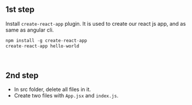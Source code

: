 ## 1st step
Install ```create-react-app``` plugin. It is used to create our react js app, and as same as angular cli.

```js
npm install -g create-react-app
create-react-app hello-world
```

<br>

## 2nd step
- In src folder, delete all files in it.
- Create two files with ```App.jsx``` and ```index.js```.
